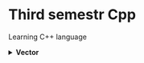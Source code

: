 # Third semestr Cpp
Learning C++ language

<details><summary><b>Vector</b></summary>
<p>


**vector1.cpp**
**Task:** Есть `N` студентов, у каждого есть оценка `(double)`. На вход подается
натуральное число `N` и потом оценка каждого студента. Вывести номера
студентов с оценкой выше среднего.

**vector2.cpp**
**Task:** Перевернуть `vector` задом наперед. сделать это в функции, передать
по ссылке. полученный вектор вывести в `main`.

**vector3.cpp**
**Task:** отсортировать `vector` по убыванию. сделать это в функции, передать по ссылке. полученный вектор вывести в `main`. с помощью `sort` **нельзя**, ручками.

**vector4.cpp**
**Task:**  Найти номер наименьшего элемента вектора, большего заданного
числа. На вход подается это число, длина вектора и сам вектор.

**vector5.cpp**
**Task:** Записать три слова, введҷнные с клавиатуры в вектор, вывести их
на экран, отсортированные по алфавиту, определить сколько в первом
слове букв `о`. Тут **можно** пользоваться `sort`.

</p>
</details>
